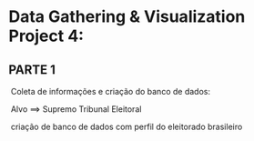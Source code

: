 # Data Gathering & Visualization Project 4:



## 	PARTE 1

​			Coleta de informações e criação do banco de dados:

​				Alvo ==> Supremo Tribunal Eleitoral

​									criação de banco de dados com perfil do eleitorado brasileiro 